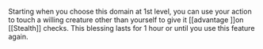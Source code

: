 Starting when you choose this domain at 1st level, you can use your action to touch a willing creature other than yourself to give it [[advantage ]]on [[Stealth]] checks. This blessing lasts for 1 hour or until you use this feature again.